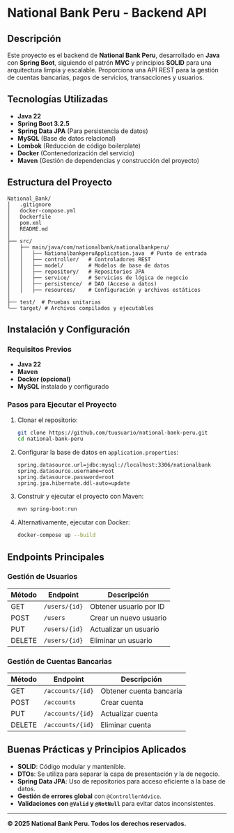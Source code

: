 # National Bank Peru - Backend API

## Descripción
Este proyecto es el backend de **National Bank Peru**, desarrollado en **Java** con **Spring Boot**, siguiendo el patrón **MVC** y principios **SOLID** para una arquitectura limpia y escalable. Proporciona una API REST para la gestión de cuentas bancarias, pagos de servicios, transacciones y usuarios.

## Tecnologías Utilizadas
- **Java 22**
- **Spring Boot 3.2.5**
- **Spring Data JPA** (Para persistencia de datos)
- **MySQL** (Base de datos relacional)
- **Lombok** (Reducción de código boilerplate)
- **Docker** (Contenedorización del servicio)
- **Maven** (Gestión de dependencias y construcción del proyecto)

## Estructura del Proyecto
```
National_Bank/
│   .gitignore
│   docker-compose.yml
│   Dockerfile
│   pom.xml
│   README.md
│
├── src/
│   ├── main/java/com/nationalbank/nationalbankperu/
│   │   ├── NationalbankperuApplication.java  # Punto de entrada
│   │   ├── controller/   # Controladores REST
│   │   ├── model/        # Modelos de base de datos
│   │   ├── repository/   # Repositorios JPA
│   │   ├── service/      # Servicios de lógica de negocio
│   │   ├── persistence/  # DAO (Acceso a datos)
│   │   ├── resources/    # Configuración y archivos estáticos
│
├── test/  # Pruebas unitarias
└── target/ # Archivos compilados y ejecutables
```

## Instalación y Configuración
### Requisitos Previos
- **Java 22**
- **Maven**
- **Docker (opcional)**
- **MySQL** instalado y configurado

### Pasos para Ejecutar el Proyecto
1. Clonar el repositorio:
   ```sh
   git clone https://github.com/tuusuario/national-bank-peru.git
   cd national-bank-peru
   ```
2. Configurar la base de datos en `application.properties`:
   ```properties
   spring.datasource.url=jdbc:mysql://localhost:3306/nationalbank
   spring.datasource.username=root
   spring.datasource.password=root
   spring.jpa.hibernate.ddl-auto=update
   ```
3. Construir y ejecutar el proyecto con Maven:
   ```sh
   mvn spring-boot:run
   ```
4. Alternativamente, ejecutar con Docker:
   ```sh
   docker-compose up --build
   ```

## Endpoints Principales
### Gestión de Usuarios
| Método | Endpoint | Descripción |
|--------|---------|-------------|
| GET | `/users/{id}` | Obtener usuario por ID |
| POST | `/users` | Crear un nuevo usuario |
| PUT | `/users/{id}` | Actualizar un usuario |
| DELETE | `/users/{id}` | Eliminar un usuario |

### Gestión de Cuentas Bancarias
| Método | Endpoint | Descripción |
|--------|---------|-------------|
| GET | `/accounts/{id}` | Obtener cuenta bancaria |
| POST | `/accounts` | Crear cuenta |
| PUT | `/accounts/{id}` | Actualizar cuenta |
| DELETE | `/accounts/{id}` | Eliminar cuenta |

## Buenas Prácticas y Principios Aplicados
- **SOLID**: Código modular y mantenible.
- **DTOs**: Se utiliza para separar la capa de presentación y la de negocio.
- **Spring Data JPA**: Uso de repositorios para acceso eficiente a la base de datos.
- **Gestión de errores global** con `@ControllerAdvice`.
- **Validaciones con `@Valid` y `@NotNull`** para evitar datos inconsistentes.

---
**© 2025 National Bank Peru. Todos los derechos reservados.**

